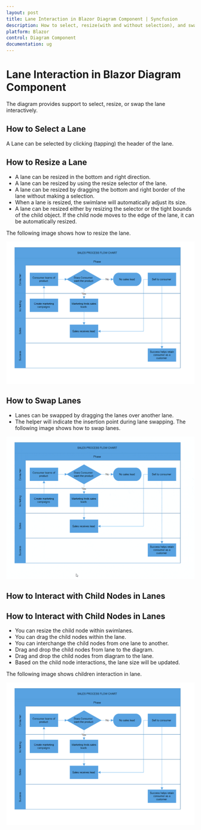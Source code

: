 ```yaml
---
layout: post
title: Lane Interaction in Blazor Diagram Component | Syncfusion
description: How to select, resize(with and without selection), and swap the lane, and how to add the child element into the lane.
platform: Blazor
control: Diagram Component
documentation: ug
---
```


# Lane Interaction in Blazor Diagram Component

The diagram provides support to select, resize, or swap the lane interactively. 

## How to Select a Lane

A Lane can be selected by clicking (tapping) the header of the lane.

## How to Resize a Lane

* A lane can be resized in the bottom and right direction.
* A lane can be resized by using the resize selector of the lane.
* A lane can be resized by dragging the bottom and right border of the lane without making a selection.
* When a lane is resized, the swimlane will automatically adjust its size.
* A lane can be resized either by resizing the selector or the tight bounds of the child object. If the child node moves to the edge of the lane, it can be automatically resized.

The following image shows how to resize the lane.

![Lane Resizing](../Swimlane-images/Lane_Resize.gif)

## How to Swap Lanes

* Lanes can be swapped by dragging the lanes over another lane.
* The helper will indicate the insertion point during lane swapping.
The following image shows how to swap lanes.

![Lane Swapping](../Swimlane-images/Lane_Swapping.gif)

## How to Interact with Child Nodes in Lanes
## How to Interact with Child Nodes in Lanes

* You can resize the child node within swimlanes.
* You can drag the child nodes within the lane.
* You can interchange the child nodes from one lane to another.
* Drag and drop the child nodes from lane to the diagram.
* Drag and drop the child nodes from diagram to the lane.
* Based on the child node interactions, the lane size will be updated.

The following image shows children interaction in lane.

![Lane Children Interaction](../Swimlane-images/Child_Interaction.gif)

